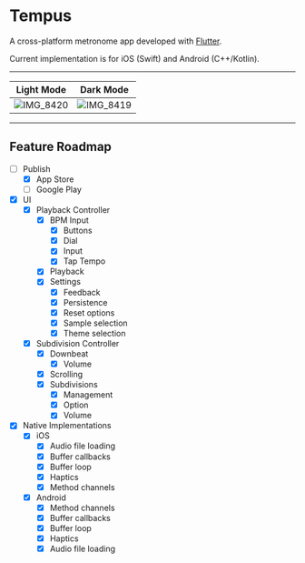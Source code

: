 # Tempus

A cross-platform metronome app developed with [Flutter](https://flutter.dev/).

Current implementation is for iOS (Swift) and Android (C++/Kotlin).

---

Light Mode | Dark Mode
:-:|:-:
![IMG_8420](https://github.com/user-attachments/assets/f1628d2d-85c9-4f8f-930f-cd923ed68442) |  ![IMG_8419](https://github.com/user-attachments/assets/2e437d2d-00c1-477c-9d5f-63c762c03704)


---

## Feature Roadmap
- [ ] Publish
  - [x] App Store
  - [ ] Google Play
- [x] UI
  - [x] Playback Controller
    - [x] BPM Input
      - [x] Buttons
      - [x] Dial
      - [x] Input
      - [x] Tap Tempo
    - [x] Playback
    - [x] Settings
      - [x] Feedback
      - [x] Persistence
      - [x] Reset options
      - [x] Sample selection
      - [x] Theme selection
  - [x] Subdivision Controller
    - [x] Downbeat
      - [x] Volume 
    - [x] Scrolling
    - [x] Subdivisions
      - [x] Management
      - [x] Option
      - [x] Volume
- [x] Native Implementations
  - [x] iOS
    - [x] Audio file loading
    - [x] Buffer callbacks
    - [x] Buffer loop
    - [x] Haptics
    - [x] Method channels
  - [x] Android
    - [x] Method channels
    - [x] Buffer callbacks
    - [x] Buffer loop
    - [x] Haptics
    - [x] Audio file loading
